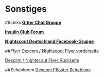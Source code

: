 # Sonstiges
##Links
**[Gitter Chat Gruppe](https://gitter.im/LadyViktoria/germanLOOP)**

**[Insulin Club Forum](http://www.insulinclub.de/)**

**[Nightscout Deutschland Facebook-Gruppe](https://www.facebook.com/groups/nightscoutDE/)**


##Flyer
[Dexcom / Nightscout Flyer vorderseite](https://raw.githubusercontent.com/LadyViktoria/nightscout_handbuch/master/images/sonstiges/Folie1.JPG)

[Dexcom / Nightscout Flyer Rückseite](https://raw.githubusercontent.com/LadyViktoria/nightscout_handbuch/master/images/sonstiges/Folie2.JPG)

##Schablonen
[Dexcom Pflaster Schablone](https://raw.githubusercontent.com/LadyViktoria/nightscout_handbuch/master/images/sonstiges/Pflasterschablone2.jpg)